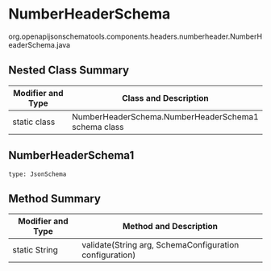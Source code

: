 # NumberHeaderSchema
org.openapijsonschematools.components.headers.numberheader.NumberHeaderSchema.java

## Nested Class Summary
| Modifier and Type | Class and Description |
| ----------------- | ---------------------- |
| static class | NumberHeaderSchema.NumberHeaderSchema1<br> schema class |

## NumberHeaderSchema1
```
type: JsonSchema
```

## Method Summary
| Modifier and Type | Method and Description |
| ----------------- | ---------------------- |
| static String | validate(String arg, SchemaConfiguration configuration) |
